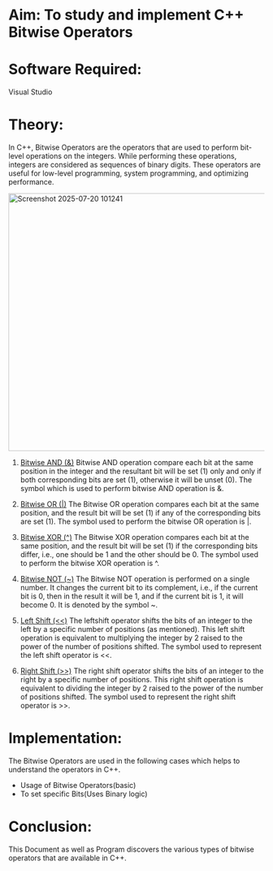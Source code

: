 # Aim: To study and implement C++ Bitwise Operators
# Software Required:
Visual Studio
# Theory:
In C++, Bitwise Operators are the operators that are used to perform bit-level operations on the integers. While performing these operations, integers are considered as sequences of binary digits. These operators are useful for low-level programming, system programming, and optimizing performance.

<img width="700" height="507" alt="Screenshot 2025-07-20 101241" src="https://github.com/user-attachments/assets/717a3245-4fb4-46ec-b745-05d43a9c2f27" />

1. <ins>Bitwise AND (&)</ins>
Bitwise AND operation compare each bit at the same position in the integer and the resultant bit will be set (1) only and only if both corresponding bits are set (1), otherwise it will be unset (0). The symbol which is used to perform bitwise AND operation is &.

2. <ins>Bitwise OR (|)</ins>
The Bitwise OR operation compares each bit at the same position, and the result bit will be set (1) if any of the corresponding bits are set (1). The symbol used to perform the bitwise OR operation is |.

3. <ins>Bitwise XOR (^)</ins>
The Bitwise XOR operation compares each bit at the same position, and the result bit will be set (1) if the corresponding bits differ, i.e., one should be 1 and the other should be 0. The symbol used to perform the bitwise XOR operation is ^.

4. <ins>Bitwise NOT (~)</ins>
The Bitwise NOT operation is performed on a single number. It changes the current bit to its complement, i.e., if the current bit is 0, then in the result it will be 1, and if the current bit is 1, it will become 0. It is denoted by the symbol ~.

5. <ins>Left Shift (<<)</ins>
The leftshift operator shifts the bits of an integer to the left by a specific number of positions (as mentioned). This left shift operation is equivalent to multiplying the integer by 2 raised to the power of the number of positions shifted. The symbol used to represent the left shift operator is <<.

6. <ins>Right Shift (>>)</ins>
The right shift operator shifts the bits of an integer to the right by a specific number of positions. This right shift operation is equivalent to dividing the integer by 2 raised to the power of the number of positions shifted. The symbol used to represent the right shift operator is >>.

# Implementation:
The Bitwise Operators are used in the following cases which helps to understand the operators in C++.
+ Usage of Bitwise Operators(basic)
+ To set specific Bits(Uses Binary logic)

# Conclusion:
This Document as well as Program discovers the various types of bitwise operators that are available in C++.

